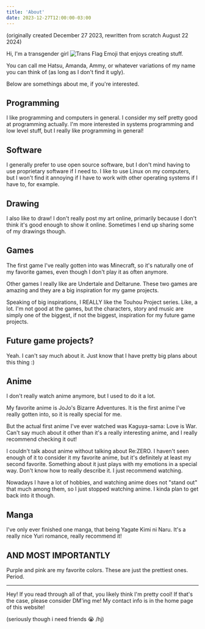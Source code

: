 ```yaml
---
title: 'About'
date: 2023-12-27T12:00:00-03:00
---
```


(originally created December 27 2023, rewritten from scratch August 22 2024)

Hi, I'm a transgender girl ![Trans Flag Emoji](/trans-flag-emoji.png) that enjoys creating stuff.

You can call me Hatsu, Amanda, Ammy, or whatever variations of my name you can think of (as long as I don't find it ugly).

Below are somethings about me, if you're interested. 

## Programming 

I like programming and computers in general. I consider my self pretty good at programming actually. I'm more interested in systems programming and low level stuff, but I really like programming in general!

## Software 

I generally prefer to use open source software, but I don't mind having to use proprietary software if I need to. I like to use Linux on my computers, but I won't find it annoying if I have to work with other operating systems if I have to, for example. 

## Drawing 

I also like to draw! I don't really post my art online, primarily because I don't think it's good enough to show it online. Sometimes I end up sharing some of my drawings though. 

## Games

The first game I've really gotten into was Minecraft, so it's naturally one of my favorite games, even though I don't play it as often anymore. 

Other games I really like are Undertale and Deltarune. These two games are amazing and they are a big inspiration for my game projects.

Speaking of big inspirations, I REALLY like the Touhou Project series. Like, a lot. I'm not good at the games, but the characters, story and music are simply one of the biggest, if not the biggest, inspiration for my future game projects.

## Future game projects? 

Yeah. I can't say much about it. Just know that I have pretty big plans about this thing :)

## Anime 

I don't really watch anime anymore, but I used to do it a lot. 

My favorite anime is JoJo's Bizarre Adventures. It is the first anime I've really gotten into, so it is really special for me. 

But the actual first anime I've ever watched was Kaguya-sama: Love is War. Can't say much about it other than it's a really interesting anime, and I really recommend checking it out!

I couldn't talk about anime without talking about Re:ZERO. I haven't seen enough of it to consider it my favorite anime, but it's definitely at least my second favorite. Something about it just plays with my emotions in a special way. Don't know how to really describe it. I just recommend watching. 

Nowadays I have a lot of hobbies, and watching anime does not "stand out" that much among them, so I just stopped watching anime. I kinda plan to get back into it though. 

## Manga

I've only ever finished one manga, that being Yagate Kimi ni Naru. It's a really nice Yuri romance, really recommend it!

## AND MOST IMPORTANTLY 

Purple and pink are my favorite colors. These are just the prettiest ones. Period.

---

Hey! If you read through all of that, you likely think I'm pretty cool! If that's the case, please consider DM'ing me! My contact info is in the home page of this website! 

(seriously though i need friends 😭 /hj) 
